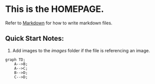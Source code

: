 # This is the **HOMEPAGE**.
Refer to [Markdown](http://daringfireball.net/projects/markdown/) for how to write markdown files.
## Quick Start Notes:
1. Add images to the *images* folder if the file is referencing an image.

```mermaid
graph TD;
    A-->B;
    A-->C;
    B-->D;
    C-->D;
```
